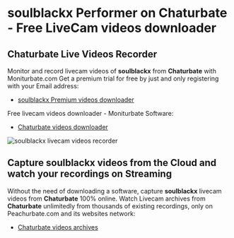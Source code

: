 # soulblackx Performer on Chaturbate - Free LiveCam videos downloader

## Chaturbate Live Videos Recorder

Monitor and record livecam videos of **soulblackx** from **Chaturbate** with Moniturbate.com
Get a premium trial for free by just and only registering with your Email address:
* [soulblackx Premium videos downloader](https://moniturbate.com/request-demo-licence-key.html)

Free livecam videos downloader - Moniturbate Software:
* [Chaturbate videos downloader](https://moniturbate.com/moniturbate-download-software.html)

![soulblackx livecam videos recorder](https://peachurnet.com/templates/moniturbate-software.png)


## Capture soulblackx videos from the Cloud and watch your recordings on Streaming

Without the need of downloading a software, capture **soulblackx** livecam videos from **Chaturbate** 100% online.
Watch Livecam archives from **Chaturbate** unlimitedly from thousands of existing recordings, only on Peachurbate.com and its websites network:
* [Chaturbate videos archives](https://peachurnet.com/)
